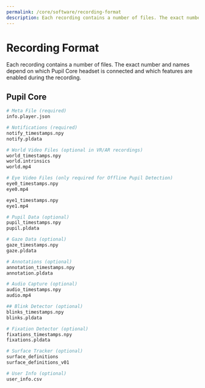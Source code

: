 ```yaml
---
permalink: /core/software/recording-format
description: Each recording contains a number of files. The exact number and names depend on which Pupil Core headset is connected and which features are enabled during the recording.
---
```


# Recording Format

Each recording contains a number of files. The exact number and names depend on which
Pupil Core headset is connected and which features are enabled during the recording.

## Pupil Core

```python
# Meta File (required)
info.player.json

# Notifications (required)
notify_timestamps.npy
notify.pldata

# World Video Files (optional in VR/AR recordings)
world_timestamps.npy
world.intrinsics
world.mp4

# Eye Video Files (only required for Offline Pupil Detection)
eye0_timestamps.npy
eye0.mp4

eye1_timestamps.npy
eye1.mp4

# Pupil Data (optional)
pupil_timestamps.npy
pupil.pldata

# Gaze Data (optional)
gaze_timestamps.npy
gaze.pldata

# Annotations (optional)
annotation_timestamps.npy
annotation.pldata

# Audio Capture (optional)
audio_timestamps.npy
audio.mp4

## Blink Detector (optional)
blinks_timestamps.npy
blinks.pldata

# Fixation Detector (optional)
fixations_timestamps.npy
fixations.pldata

# Surface Tracker (optional)
surface_definitions
surface_definitions_v01

# User Info (optional)
user_info.csv
```
